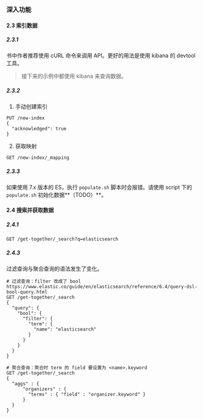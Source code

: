 ### 深入功能

#### 2.3 索引数据

##### 2.3.1
书中作者推荐使用 cURL 命令来调用 API。更好的用法是使用 kibana 的 devtool 工具。

> 接下来的示例中都使用 kibana 来查询数据。

##### 2.3.2

1. 手动创建索引
```
PUT /new-index
{
  "acknowledged": true
}
```
2. 获取映射
```
GET /new-index/_mapping
```

##### 2.3.3

如果使用 7.x 版本的 ES，执行 `populate.sh` 脚本时会报错。请使用 script 下的 `populate.sh` 初始化数据**（TODO）**。

#### 2.4 搜索并获取数据

##### 2.4.1

```
GET /get-together/_search?q=elasticsearch
```

##### 2.4.3

过滤查询与聚合查询的语法发生了变化。
```
# 过滤查询：filter 改成了 bool https://www.elastic.co/guide/en/elasticsearch/reference/6.4/query-dsl-bool-query.html
GET /get-together/_search
{
  "query": {
    "bool": {
      "filter": {
        "term": {
          "name": "elasticsearch"
        }
      }
    }
  }
}

# 聚合查询：聚合时 term 的 field 要设置为 <name>.keyword
GET /get-together/_search
{
  "aggs" : {
      "organizers" : {
        "terms" : { "field" : "organizer.keyword" } 
      }
  }
}
```
